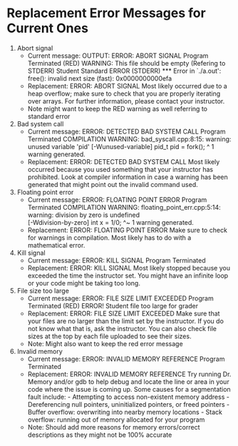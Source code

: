 Replacement Error Messages for Current Ones
===========================================

1. Abort signal
   - Current message: OUTPUT: ERROR: ABORT SIGNAL
                      Program Terminated
                      (RED) WARNING: This file should be empty (Refering to STDERR)
                      Student Standard ERROR (STDERR)
                      *** Error in `./a.out': free(): invalid next size (fast): 0x0000000000efa
   - Replacement: ERROR: ABORT SIGNAL
                  Most likely occurred due to a heap overflow; make sure to check that you
                  are properly iterating over arrays.  For further information, please
                  contact your instructor.
   - Note might want to keep the RED warning as well referring to standard error
2. Bad system call
    - Current message: ERROR: DETECTED BAD SYSTEM CALL
                       Program Terminated
      COMPILATION WARNING: bad_syscall.cpp:8:15:
                           warning: unused variable 'pid' [-Wunused-variable]
                           pid_t pid = fork();
                                 ^
                           1 warning generated.
    - Replacement: ERROR: DETECTED BAD SYSTEM CALL
                   Most likely occurred because you used something that your instructor
                   has prohibited.  Look at compiler information in case a warning has
                   been generated that might point out the invalid command used.
3. Floating point error
    - Current message: ERROR: FLOATING POINT ERROR
                       Program Terminated
      COMPILATION WARNING: floating_point_err.cpp:5:14: warning: division by zero is undefined    
                           [-Wdivision-by-zero]
                           int x = 1/0;
                                    ^~
                           1 warning generated.
    - Replacement: ERROR: FLOATING POINT ERROR
                   Make sure to check for warnings in compilation.
                   Most likely has to do with a mathematical error.
4. Kill signal
    - Current message: ERROR: KILL SIGNAL
                       Program Terminated
    - Replacement: ERROR: KILL SIGNAL
                   Most likely stopped because you exceeded the time the instructor
                   set.  You might have an infinite loop or your code might be taking
                   too long.
5. File size too large
    - Current message: ERROR: FILE SIZE LIMIT EXCEEDED
                       Program Terminated
                       (RED) ERROR! Student file too large for grader
    - Replacement: ERROR: FILE SIZE LIMIT EXCEEDED
                   Make sure that your files are no larger than the limit set by the
                   instructor.  If you do not know what that is, ask the instructor.
                   You can also check file sizes at the top by each file uploaded to
                   see their sizes.
    - Note: Might also want to keep the red error message
6. Invalid memory
    - Current message: ERROR: INVALID MEMORY REFERENCE
                       Program Terminated
    - Replacement: ERROR: INVALID MEMORY REFERENCE
                   Try running Dr. Memory and/or gdb to help debug and locate the
                   line or area in your code where the issue is coming up.  Some causes
                   for a segmentation fault include:
                        - Attempting to access non-existent memory address
                        - Dereferencing null pointers, uninitialized pointers, or
                          freed pointers
                        - Buffer overflow: overwriting into nearby memory locations
                        - Stack overflow: running out of memory allocated for your program
    - Note: Should add more reasons for memory errors/correct descriptions as they might
    not be 100% accurate
